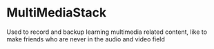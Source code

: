 # MultiMediaStack
Used to record and backup learning multimedia related content, like to make friends who are never in the audio and video field

